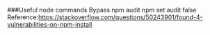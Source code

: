 ###Useful node commands
Bypass npm audit
npm set audit false
Reference:https://stackoverflow.com/questions/50243901/found-4-vulnerabilities-on-npm-install
